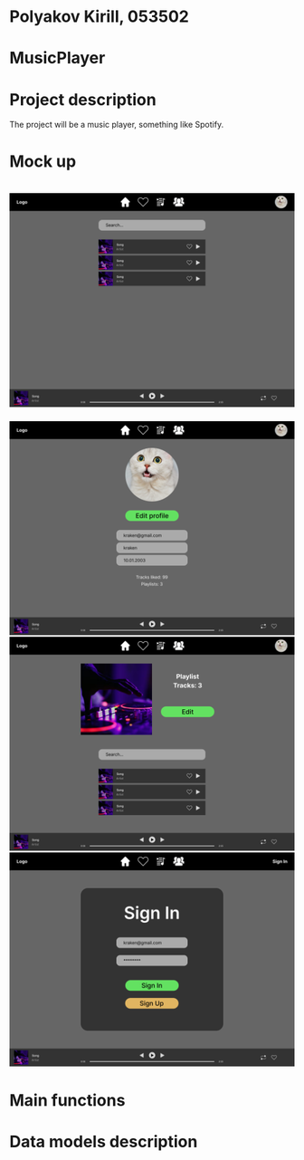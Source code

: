 # Polyakov Kirill, 053502

# MusicPlayer

# Project description
The project will be a music player, something like Spotify.

# Mock up
# ![](https://github.com/groyvstreet/MusicPlayer/blob/main/Lab2/Home.png)
![](https://github.com/groyvstreet/MusicPlayer/blob/main/Lab2/Profile.png)
![](https://github.com/groyvstreet/MusicPlayer/blob/main/Lab2/Playlist.png)
![](https://github.com/groyvstreet/MusicPlayer/blob/main/Lab2/Login.png)
# Main functions

# Data models description
